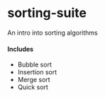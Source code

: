 # sorting-suite

An intro into sorting algorithms

#### Includes
- Bubble sort
- Insertion sort
- Merge sort
- Quick sort
